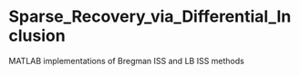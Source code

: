# Sparse_Recovery_via_Differential_Inclusion
MATLAB implementations of Bregman ISS and LB ISS methods
